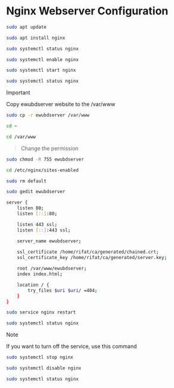 # Nginx Webserver Configuration

```bash
sudo apt update
```

```bash
sudo apt install nginx
```

```bash
sudo systemctl status nginx
```

```bash
sudo systemctl enable nginx
```

```bash
sudo systemctl start nginx
```

```bash
sudo systemctl status nginx
```
> [!IMPORTANT]
>Copy ewubdserver website to the /var/www

```bash
sudo cp -r ewubdserver /var/www
```

```bash
cd ~
```

```bash
cd /var/www
```
>Change the permission

```bash
sudo chmod -R 755 ewubdserver
```

```bash
cd /etc/nginx/sites-enabled
```

```bash
sudo rm default
```

```bash
sudo gedit ewubdserver
```

```bash
server {
    listen 80;
    listen [::]:80;

    listen 443 ssl;
    listen [::]:443 ssl;

    server_name ewubdserver;
    
    ssl_certificate /home/rifat/ca/generated/chained.crt;
    ssl_certificate_key /home/rifat/ca/generated/server.key;

    root /var/www/ewubdserver;
    index index.html;

    location / {
        try_files $uri $uri/ =404;
    }
}
```

```bash
sudo service nginx restart
```

```bash
sudo systemctl status nginx
```
> [!NOTE]
>If you want to turn off the service, use this command


```bash
sudo systemctl stop nginx
```

```bash
sudo systemctl disable nginx
```

```bash
sudo systemctl status nginx
```
